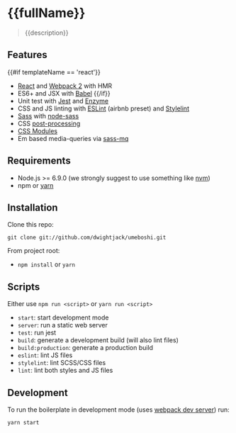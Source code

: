 # {{fullName}}

> {{description}}

## Features
{{#if templateName == 'react'}}
* [React](https://facebook.github.io/react/) and [Webpack 2](https://webpack.js.org/) with HMR 
* ES6+ and JSX with [Babel](https://babeljs.io/)
{{/if}}
* Unit test with [Jest](https://facebook.github.io/jest/) and [Enzyme](http://airbnb.io/enzyme/)
* CSS and JS linting with [ESLint](http://eslint.org/) (airbnb preset) and [Stylelint](https://stylelint.io/)
* [Sass](http://sass-lang.com/) with [node-sass](https://github.com/sass/node-sass) 
* CSS [post-processing](https://github.com/postcss/postcss)
* [CSS Modules](https://github.com/css-modules/css-modules)
* Em based media-queries via [sass-mq](https://github.com/sass-mq/sass-mq)



## Requirements

* Node.js >= 6.9.0 (we strongly suggest to use something like [nvm](https://github.com/creationix/nvm))
* npm or [yarn](https://yarnpkg.com/lang/en/)

## Installation

Clone this repo:

    git clone git://github.com/dwightjack/umeboshi.git

From project root:

* `npm install` or `yarn`

## Scripts

Either use `npm run <script>` or `yarn run <script>`

* `start`: start development mode
* `server`: run a static web server
* `test`: run jest
* `build`: generate a development build (will also lint files)
* `build:production`: generate a production build
* `eslint`: lint JS files
* `stylelint`: lint SCSS/CSS files
* `lint`: lint both styles and JS files


## Development 

To run the boilerplate in development mode (uses [webpack dev server](https://webpack.js.org/configuration/dev-server/)) run:

```
yarn start
```